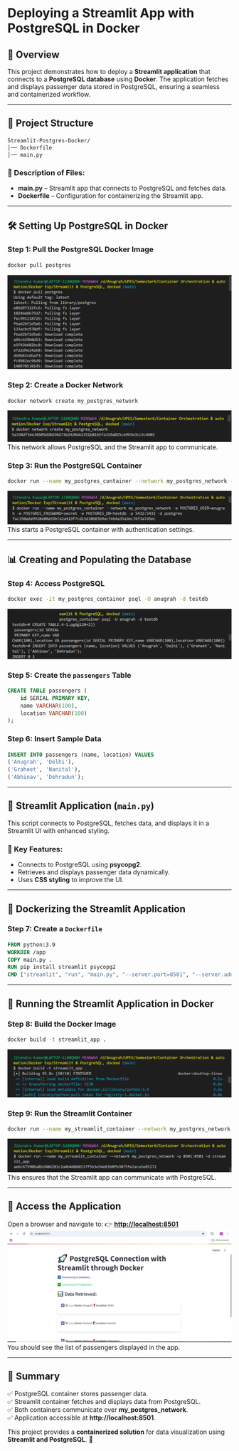 # Deploying a Streamlit App with PostgreSQL in Docker

## 📌 Overview
This project demonstrates how to deploy a **Streamlit application** that connects to a **PostgreSQL database** using **Docker**. The application fetches and displays passenger data stored in PostgreSQL, ensuring a seamless and containerized workflow.

---

## 📁 Project Structure
```
Streamlit-Postgres-Docker/
│── Dockerfile
│── main.py
```

### 🔹 Description of Files:
- **main.py** – Streamlit app that connects to PostgreSQL and fetches data.
- **Dockerfile** – Configuration for containerizing the Streamlit app.

---

## 🛠 Setting Up PostgreSQL in Docker
### Step 1: Pull the PostgreSQL Docker Image
```sh
docker pull postgres
```
![Example Image](https://github.com/Anugrah2334/Docker/blob/main/Streamlit%20%26%20PostgreSQL%2C%20docked/Screenshot1.png)

### Step 2: Create a Docker Network
```sh
docker network create my_postgres_network
```
![Example Image](https://github.com/Anugrah2334/Docker/blob/main/Streamlit%20%26%20PostgreSQL%2C%20docked/Screenshot2.png)
This network allows PostgreSQL and the Streamlit app to communicate.

### Step 3: Run the PostgreSQL Container
```sh
docker run --name my_postgres_container --network my_postgres_network -e POSTGRES_USER=anugrah -e POSTGRES_PASSWORD=secret -e POSTGRES_DB=testdb -p 5432:5432 -d postgres
```
![Example Image](https://github.com/Anugrah2334/Docker/blob/main/Streamlit%20%26%20PostgreSQL%2C%20docked/Screenshot3.png)
This starts a PostgreSQL container with authentication settings.

---

## 📊 Creating and Populating the Database
### Step 4: Access PostgreSQL
```sh
docker exec -it my_postgres_container psql -U anugrah -d testdb
```
![Example Image](https://github.com/Anugrah2334/Docker/blob/main/Streamlit%20%26%20PostgreSQL%2C%20docked/Screenshot4.png)

### Step 5: Create the `passengers` Table
```sql
CREATE TABLE passengers (
    id SERIAL PRIMARY KEY,
    name VARCHAR(100),
    location VARCHAR(100)
);
```

### Step 6: Insert Sample Data
```sql
INSERT INTO passengers (name, location) VALUES
('Anugrah', 'Delhi'),
('Graheet', 'Nanital'),
('Abhinav', 'Dehradun');
```

---

## 🎨 Streamlit Application (`main.py`)
This script connects to PostgreSQL, fetches data, and displays it in a Streamlit UI with enhanced styling.

### 🔹 Key Features:
- Connects to PostgreSQL using **psycopg2**.
- Retrieves and displays passenger data dynamically.
- Uses **CSS styling** to improve the UI.

---

## 🐳 Dockerizing the Streamlit Application
### Step 7: Create a `Dockerfile`
```dockerfile
FROM python:3.9
WORKDIR /app
COPY main.py .
RUN pip install streamlit psycopg2
CMD ["streamlit", "run", "main.py", "--server.port=8501", "--server.address=0.0.0.0"]
```

---

## 🚀 Running the Streamlit Application in Docker
### Step 8: Build the Docker Image
```sh
docker build -t streamlit_app .
```
![Example Image](https://github.com/Anugrah2334/Docker/blob/main/Streamlit%20%26%20PostgreSQL%2C%20docked/Screenshot5.png)

### Step 9: Run the Streamlit Container
```sh
docker run --name my_streamlit_container --network my_postgres_network -p 8501:8501 -d streamlit_app
```
![Example Image](https://github.com/Anugrah2334/Docker/blob/main/Streamlit%20%26%20PostgreSQL%2C%20docked/Screenshot6.png)
This ensures that the Streamlit app can communicate with PostgreSQL.

---

## 🔗 Access the Application
Open a browser and navigate to:
👉 **[http://localhost:8501](http://localhost:8501)**
![Example Image](https://github.com/Anugrah2334/Docker/blob/main/Streamlit%20%26%20PostgreSQL%2C%20docked/Screenshot7.png)
You should see the list of passengers displayed in the app.

---

## 🎯 Summary
✅ PostgreSQL container stores passenger data.  
✅ Streamlit container fetches and displays data from PostgreSQL.  
✅ Both containers communicate over **my_postgres_network**.  
✅ Application accessible at **http://localhost:8501**.  

This project provides a **containerized solution** for data visualization using **Streamlit and PostgreSQL**. 🚀

